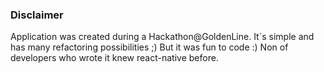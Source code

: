 ### Disclaimer
Application was created during a Hackathon@GoldenLine. It`s simple and has many refactoring possibilities ;) But it was fun to code :) Non of developers who wrote it knew react-native before. 
